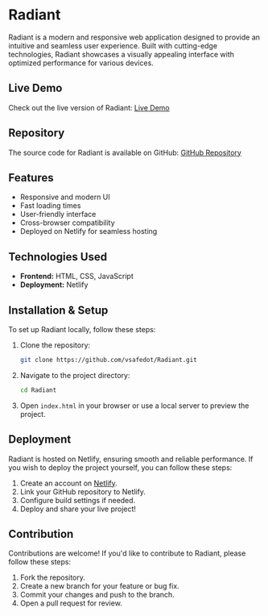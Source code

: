 # Radiant

Radiant is a modern and responsive web application designed to provide an intuitive and seamless user experience. Built with cutting-edge technologies, Radiant showcases a visually appealing interface with optimized performance for various devices.

## Live Demo
Check out the live version of Radiant:
[Live Demo](https://67d45328028ce33eae7d758b--spontaneous-starburst-68abcd.netlify.app/)

## Repository
The source code for Radiant is available on GitHub:
[GitHub Repository](https://github.com/vsafedot/Radiant)

## Features
- Responsive and modern UI
- Fast loading times
- User-friendly interface
- Cross-browser compatibility
- Deployed on Netlify for seamless hosting

## Technologies Used
- **Frontend:** HTML, CSS, JavaScript
- **Deployment:** Netlify

## Installation & Setup
To set up Radiant locally, follow these steps:

1. Clone the repository:
   ```bash
   git clone https://github.com/vsafedot/Radiant.git
   ```
2. Navigate to the project directory:
   ```bash
   cd Radiant
   ```
3. Open `index.html` in your browser or use a local server to preview the project.

## Deployment
Radiant is hosted on Netlify, ensuring smooth and reliable performance. If you wish to deploy the project yourself, you can follow these steps:

1. Create an account on [Netlify](https://www.netlify.com/).
2. Link your GitHub repository to Netlify.
3. Configure build settings if needed.
4. Deploy and share your live project!

## Contribution
Contributions are welcome! If you'd like to contribute to Radiant, please follow these steps:
1. Fork the repository.
2. Create a new branch for your feature or bug fix.
3. Commit your changes and push to the branch.
4. Open a pull request for review.

